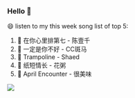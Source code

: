 

### Hello 👋

😄 listen to my this week song list of top 5:

1. 🎵 在你心里排第七 - 陈壹千
2. 🎵 一定是你不好 - CC斑马
3. 🎵 Trampoline - Shaed
4. 🎵 纸短情长 - 花粥
5. 🎵 April Encounter - 很美味

<img align="left"  src="https://github-readme-stats.vercel.app/api?username=370966584&show_icons=true&theme=radical" />